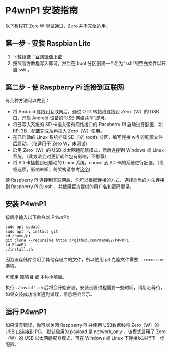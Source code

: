 # P4wnP1 安装指南
以下教程在 Zero W 测试通过，Zero 并不完全适用。
## 第一步 - 安装 Raspbian Lite
 1.  下载镜像：[官网镜像下载](https://www.raspberrypi.org/downloads/raspbian/)
 2.  按照官方教程写入即可，然后在 boot 分区创建一个名为“ssh”的空白文件以开启 ssh 。

## 第二步 - 使 Raspberry Pi 连接到互联网

有几种方法可以做到：

 - 将 Android 连接到互联网后，通过 OTG 转接线连接到 Zero（W）的 USB 口，开启 Android 设备的“USB 网络共享”即可。
 - 将已写入系统的 SD 卡插入带有网络接口的 Raspberry Pi 启动进行配置，如RPi 3B，配置完成后再插入 Zero（W）使用。
 - 在已启动的 Linux 系统挂载 SD 卡的 rootfs 分区，编写连接 wifi 的配置文件后启动。（仅适用于 Zero W，未测试）
 - 启用 Zero（W）的 USB 以太网适配器模式，然后连接到 Windows 或 Linux 系统。（此方法会对更新软件包有影响，不推荐）
 - 将 SD 卡挂载到已启动的 Linux 系统，chroot 到 SD 卡的系统进行配置。（高级选项，影响未知，跨架构请参考[这个](https://www.zhihu.com/question/52228403/answer/273781342))

使 Raspberry Pi 连接到互联网后，你可以根据连接的方式，选择适当的方法连接到 Raspberry Pi 的 ssh ，并使用官方提供的用户名和密码登录。

## 安装 P4wnP1

按顺序输入以下命令以 P4wnP1:

    sudo apt update
    sudo apt -y install git
    cd /home/pi
    git clone --recursive https://github.com/mame82/P4wnP1
    cd P4wnP1
    ./install.sh

因为该存储库引用了其他存储库的文件，所以使用 git 克隆文件需要 `--recursive` 选项。

可使用 [原项目](https://github.com/mame82/P4wnP1) 或 [本fork项目](https://github.com/Moe-New/P4wnP1)。

执行 `./install.sh` 后将会开始安装，安装设置过程需要一些时间，请耐心等待，如果安装成功或者遇到错误，信息将会显示。

## 运行 P4wnP1

如果没有错误，你可以关闭 Raspberry Pi 并使用 USB数据线将 Zero（W）的 USB 口连接到 PC。
默认启用的 payload 是 network_only ，该模式启用了 Zero（W）的 USB 以太网适配器模式，可在 Windows 或 Linux 下连接以进行下一步配置。

